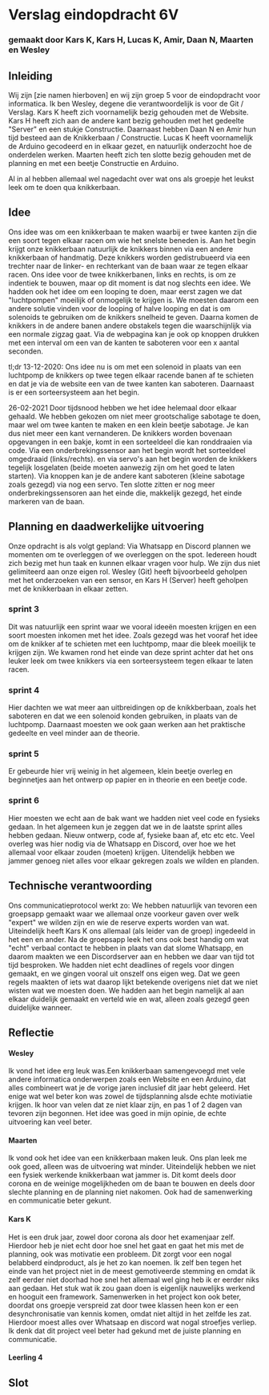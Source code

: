 # Verslag eindopdracht 6V
### gemaakt door Kars K, Kars H, Lucas K, Amir, Daan N, Maarten en Wesley

## Inleiding
Wij zijn [zie namen hierboven] en wij zijn groep 5 voor de eindopdracht voor informatica.
Ik ben Wesley, degene die verantwoordelijk is voor de Git / Verslag.
Kars K heeft zich voornamelijk bezig gehouden met de Website.
Kars H heeft zich aan de andere kant bezig gehouden met het gedeelte "Server" en een stukje Constructie.
Daarnaast hebben Daan N en Amir hun tijd besteed aan de Knikkerbaan / Constructie.
Lucas K heeft voornamelijk de Arduino gecodeerd en in elkaar gezet, en natuurlijk onderzocht hoe de onderdelen werken.
Maarten heeft zich ten slotte bezig gehouden met de planning en met een beetje Constructie en Arduino.

Al in al hebben allemaal wel nagedacht over wat ons als groepje het leukst leek om te doen qua knikkerbaan.

## Idee
Ons idee was om een knikkerbaan te maken waarbij er twee kanten zijn die een soort tegen elkaar racen om wie het snelste beneden is.
Aan het begin krijgt onze knikkerbaan natuurlijk de knikkers binnen via een andere knikkerbaan of handmatig.
Deze knikkers worden gedistrubueerd via een trechter naar de linker- en rechterkant van de baan waar ze tegen elkaar racen.
Ons idee voor de twee knikkerbanen, links en rechts, is om ze indentiek te bouwen, maar op dit moment is dat nog slechts een idee.
We hadden ook het idee om een looping te doen, maar eerst zagen we dat "luchtpompen" moeilijk of onmogelijk te krijgen is.
We moesten daarom een andere solutie vinden voor de looping of halve looping en dat is om solenoids te gebruiken om de knikkers snelheid te geven.
Daarna komen de knikkers in de andere banen andere obstakels tegen die waarschijnlijk via een normale zigzag gaat.
Via de webpagina kan je ook op knoppen drukken met een interval om een van de kanten te saboteren voor een x aantal seconden.

tl;dr
13-12-2020: Ons idee nu is om met een solenoid in plaats van een luchtpomp de knikkers op twee tegen elkaar racende banen
af te schieten en dat je via de website een van de twee kanten kan saboteren. Daarnaast is er een sorteersysteem aan het begin.

26-02-2021
Door tijdsnood hebben we het idee helemaal door elkaar gehaald. We hebben gekozen om niet meer grootschalige sabotage te doen, maar wel om twee kanten te maken en een klein beetje sabotage. Je kan dus niet meer een kant vernanderen. De knikkers worden bovenaan opgevangen in een bakje, komt in een sorteeldeel die kan ronddraaien via code.
Via een onderbrekingssensor aan het begin wordt het sorteeldeel omgedraaid (links/rechts). en via servo's aan het begin worden de knikkers tegelijk losgelaten (beide moeten
aanwezig zijn om het goed te laten starten). Via knoppen kan je de andere kant saboteren (kleine sabotage zoals gezegd) via nog een servo. Ten slotte zitten er nog meer
onderbrekingssensoren aan het einde die, makkelijk gezegd, het einde markeren van de baan.



## Planning en daadwerkelijke uitvoering
Onze opdracht is als volgt gepland:
Via Whatsapp en Discord plannen we momenten om te overleggen of we overleggen on the spot.
Iedereen houdt zich bezig met hun taak en kunnen elkaar vragen voor hulp. We zijn dus niet gelimiteerd aan onze eigen rol.
Wesley (Git) heeft bijvoorbeeld geholpen met het onderzoeken van een sensor, en Kars H (Server) heeft geholpen met de knikkerbaan in elkaar zetten.

### sprint 3
Dit was natuurlijk een sprint waar we vooral ideeën moesten krijgen en een soort moesten inkomen met het idee.
Zoals gezegd was het vooraf het idee om de knikker af te schieten met een luchtpomp, maar die bleek moeilijk te krijgen zijn.
We kwamen rond het einde van deze sprint achter dat het ons leuker leek om twee knikkers via een sorteersysteem tegen elkaar te laten racen.

### sprint 4
Hier dachten we wat meer aan uitbreidingen op de knikkberbaan, zoals het saboteren en dat we een solenoid konden gebruiken,
in plaats van de luchtpomp. Daarnaast moesten we ook gaan werken aan het praktische gedeelte en veel minder aan de theorie.

### sprint 5
Er gebeurde hier vrij weinig in het algemeen, klein beetje overleg en beginnetjes aan het ontwerp op papier en in theorie en een beetje code.

### sprint 6
Hier moesten we echt aan de bak want we hadden niet veel code en fysieks gedaan. In het algemeen kun je zeggen dat we in de laatste sprint alles hebben gedaan.
Nieuw ontwerp, code af, fysieke baan af, etc etc etc. Veel overleg was hier nodig via de Whatsapp en Discord, over hoe we het allemaal voor elkaar zouden (moeten) krijgen. Uitendelijk hebben we jammer genoeg niet alles voor elkaar gekregen zoals we wilden en planden.



## Technische verantwoording
Ons communicatieprotocol werkt zo:
We hebben natuurlijk van tevoren een groepsapp gemaakt waar we allemaal onze voorkeur gaven over welk "expert" we wilden zijn
en wie de reserve experts worden van wat. Uiteindelijk heeft Kars K ons allemaal (als leider van de groep) ingedeeld in het een en ander.
Na de groepsapp leek het ons ook best handig om wat "echt" verbaal contact te hebben in plaats van dat slome Whatsapp,
en daarom maakten we een Discordserver aan en hebben we daar van tijd tot tijd besproken.
We hadden niet echt deadlines of regels voor dingen gemaakt, en we gingen vooral uit onszelf ons eigen weg.
Dat we geen regels maakten of iets wat daarop lijkt betekende overigens niet dat we niet wisten wat we moesten doen.
We hadden aan het begin namelijk al aan elkaar duidelijk gemaakt en verteld wie en wat, alleen zoals gezegd geen duidelijke wanneer.

## Reflectie
#### Wesley
Ik vond het idee erg leuk was.Een knikkerbaan samengevoegd met vele andere informatica onderwerpen zoals een Website en een Arduino, dat alles combineert wat je
de vorige jaren inclusief dit jaar hebt geleerd. Het enige wat wel beter kon was zowel de tijdsplanning alsde echte motiviatie krijgen. Ik hoor van
velen dat ze niet klaar zijn, en pas 1 of 2 dagen van tevoren zijn begonnen. Het idee was goed in mijn opinie, de echte uitvoering kan veel beter.

#### Maarten
Ik vond ook het idee van een knikkerbaan maken leuk. Ons plan leek me ook goed, alleen was de uitvoering wat minder. Uiteindelijk hebben we niet een fysiek werkende knikkerbaan 
wat jammer is. Dit komt deels door corona en de weinige mogelijkheden om de baan te bouwen en deels door slechte planning en de planning niet nakomen. Ook had de samenwerking 
en communicatie beter gekunt.

#### Kars K
Het is een druk jaar, zowel door corona als door het examenjaar zelf. Hierdoor heb je niet echt door hoe snel het gaat en gaat het mis met de planning, ook was motivatie een probleem. Dit zorgt voor een nogal belabberd eindproduct, als je het zo kan noemen. Ik zelf ben tegen het einde van het project niet in de meest gemotiveerde stemming en omdat ik zelf eerder niet doorhad hoe snel het allemaal wel ging heb ik er eerder niks aan gedaan. Het stuk wat ik zou gaan doen is eigenlijk nauwelijks werkend en hooguit een framework. Samenwerken in het project kon ook beter, doordat ons groepje verspreid zat door twee klassen heen kon er een desynchronisatie van kennis komen, omdat niet altijd in het zelfde les zat. Hierdoor moest alles over Whatsaap en discord wat nogal stroefjes verliep. Ik denk dat dit project veel beter had gekund met de juiste planning en communicatie.

#### Leerling 4


## Slot
